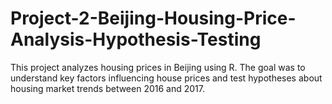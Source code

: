 # Project-2-Beijing-Housing-Price-Analysis-Hypothesis-Testing
This project analyzes housing prices in Beijing using R. The goal was to understand key factors influencing house prices and test hypotheses about housing market trends between 2016 and 2017.
